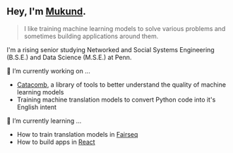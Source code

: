 ## Hey, I'm [Mukund](https://mukund-v.github.io).

> I like training machine learning models to solve various problems and sometimes building applications around them.

I'm a rising senior studying Networked and Social Systems Engineering (B.S.E.) and Data Science (M.S.E.) at Penn.

🔭  I’m currently working on ...
- [Catacomb](https://github.com/catacomb-ai/catacomb), a library of tools to better understand the quality of machine learning models
- Training machine translation models to convert Python code into it's English intent

🌱  I’m currently learning ...
- How to train translation models in [Fairseq](https://github.com/pytorch/fairseq)
- How to build apps in [React](https://reactjs.org/)

<!--
**mukund-v/mukund-v** is a ✨ _special_ ✨ repository because its `README.md` (this file) appears on your GitHub profile

Here are some ideas to get you started:

- 🔭 I’m currently working on ...
- 
- 👯 I’m looking to collaborate on ...
- 🤔 I’m looking for help with ...
- 💬 Ask me about ...
- 📫 How to reach me: ...
- 😄 Pronouns: ...
- ⚡ Fun fact: ...
-->

